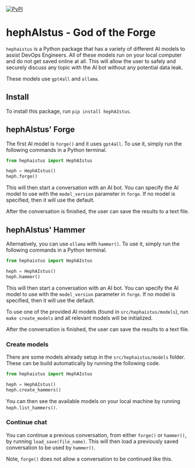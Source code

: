 [![PyPI](https://img.shields.io/pypi/v/hephaistus.svg)](https://pypi.python.org/pypi/hephAIstus)

# hephAIstus - God of the Forge

`hephaistus` is a Python package that has a variety of different AI models to assist DevOps Engineers. All of these models run on your local
computer and do not get saved online at all. This will allow the user to safely and securely discuss any topic with the AI bot without any
potential data leak.

These models use `gpt4all` and `ollama`.

## Install

To install this package, run `pip install hephAIstus`.

## hephAIstus' Forge

The first AI model is `forge()` and it uses `gpt4all`. To use it, simply run the following commands in a Python terminal.

```python
from hephaistus import HephAIstus

heph = HephAIstus()
heph.forge()
```

This will then start a conversation with an AI bot. You can specify the AI model to use with the `model_version` parameter in `forge`. If no
model is specified, then it will use the default.

After the conversation is finished, the user can save the results to a text file.

## hephAIstus' Hammer

Alternatively, you can use `ollama` with `hammer()`. To use it, simply run the following commands in a Python terminal.

```python
from hephaistus import HephAIstus

heph = HephAIstus()
heph.hammer()
```

This will then start a conversation with an AI bot. You can specify the AI model to use with the `model_version` parameter in `forge`. If no
model is specified, then it will use the default.

To use one of the provided AI models (found in `src/hephaistus/models`), run `make create_models` and all relevant models will be
initialized.

After the conversation is finished, the user can save the results to a text file.

### Create models

There are some models already setup in the `src/hephaistus/models` folder. These can be build automatically by running the following code.

```python
from hephaistus import HephAIstus

heph = HephAIstus()
heph.create_hammers()
```

You can then see the available models on your local machine by running `heph.list_hammers()`.

### Continue chat

You can continue a previous conversation, from either `forge()` or `hammer()`, by running `load_save(file_name)`. This will then load a
previously saved conversation to be used by `hammer()`. 

Note, `forge()` does not allow a conversation to be continued like this. 